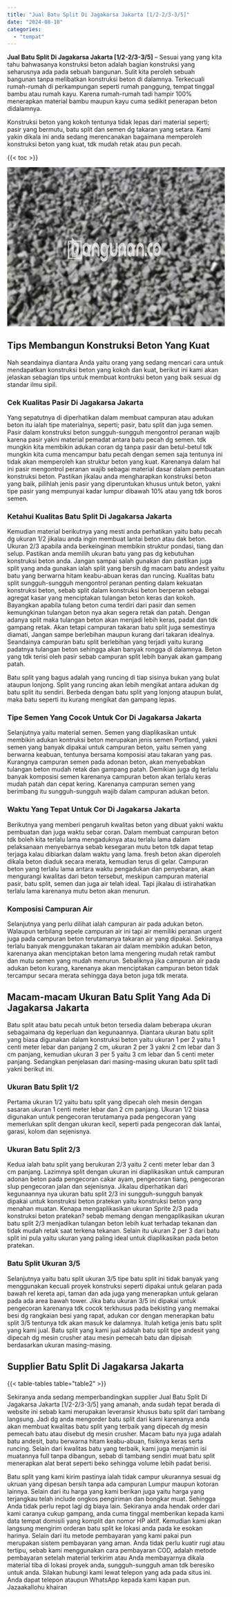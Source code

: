 ```yaml
---
title: "Jual Batu Split Di Jagakarsa Jakarta [1/2-2/3-3/5]"
date: "2024-08-10"
categories: 
  - "tempat"
---
```


**Jual Batu Split Di Jagakarsa Jakarta \[1/2-2/3-3/5\]** – Sesuai yang yang kita tahu bahwasanya konstruksi beton adalah bagian konstruksi yang seharusnya ada pada sebuah bangunan. Sulit kita peroleh sebuah bangunan tanpa melibatkan konstruksi beton di dalamnya. Terkecuali rumah-rumah di perkampungan seperti rumah panggung, tempat tinggal bambu atau rumah kayu. Karena rumah-rumah tadi hampir 100% menerapkan material bambu maupun kayu cuma sedikit penerapan beton didalamnya.

Konstruksi beton yang kokoh tentunya tidak lepas dari material seperti; pasir yang bermutu, batu split dan semen dg takaran yang setara. Kami yakin dikala ini anda sedang merencanakan bagaimana memperoleh konstruksi beton yang kuat, tdk mudah retak atau pun pecah.

{{< toc >}}

![Jual Batu Split Di Jagakarsa Jakarta [1/2-2/3-3/5]](/images/jual-batu-split-43.png)

## Tips Membangun Konstruksi Beton Yang Kuat

Nah seandainya diantara Anda yaitu orang yang sedang mencari cara untuk mendapatkan konstruksi beton yang kokoh dan kuat, berikut ini kami akan jelaskan sebagian tips untuk membuat kontruksi beton yang baik sesuai dg standar ilmu sipil.

### Cek Kualitas Pasir Di Jagakarsa Jakarta

Yang sepatutnya di diperhatikan dalam membuat campuran atau adukan beton itu ialah tipe materialnya, seperti; pasir, batu split dan juga semen. Pasir dalam konstruksi beton sungguh-sungguh mengontrol peranan wajib karena pasir yakni material pemadat antara batu pecah dg semen. tdk mungkin kita membikin adukan coran dg tanpa pasir dan betul-betul tdk mungkin kita cuma mencampur batu pecah dengan semen saja tentunya ini tidak akan memperoleh kan struktur beton yang kuat. Karenanya dalam hal ini pasir mengontrol peranan wajib sebagai material dasar dalam pembuatan konstruksi beton. Pastikan jikalau anda mengharapkan konstruksi beton yang baik, pilihlah jenis pasir yang diperuntukan khusus untuk beton, yakni tipe pasir yang mempunyai kadar lumpur dibawah 10% atau yang tdk boros semen.

### Ketahui Kualitas Batu Split Di Jagakarsa Jakarta

Kemudian material berikutnya yang mesti anda perhatikan yaitu batu pecah dg ukuran 1/2 jikalau anda ingin membuat lantai beton atau dak beton. Ukuran 2/3 apabila anda berkeinginan membikin struktur pondasi, tiang dan selup. Pastikan anda memilih ukuran batu yang pas dg kebutuhan konstruksi beton anda. Jangan sampai salah gunakan dan pastikan juga split yang anda gunakan ialah split yang bersih dg macam batu andesit yaitu batu yang berwarna hitam keabu-abuan keras dan runcing. Kualitas batu split sungguh-sungguh mengontrol peranan penting dalam kekuatan konstruksi beton, sebab split dalam konstruksi beton berperan sebagai agregat kasar yang menciptakan tulangan beton keras dan kokoh. Bayangkan apabila tulang beton cuma terdiri dari pasir dan semen kemungkinan tulangan beton nya akan segera retak dan patah. Dengan adanya split maka tulangan beton akan menjadi lebih keras, padat dan tdk gampang retak. Akan tetapi campuran takaran batu split juga semestinya diamati, Jangan sampe berlebihan maupun kurang dari takaran idealnya. Seandainya campuran batu split berlebihan yang terjadi yaitu kurang padatnya tulangan beton sehingga akan banyak rongga di dalamnya. Beton yang tdk terisi oleh pasir sebab campuran split lebih banyak akan gampang patah.

Batu split yang bagus adalah yang runcing di tiap sisinya bukan yang bulat ataupun lonjong. Split yang runcing akan lebih mengikat antara adukan dg batu split itu sendiri. Berbeda dengan batu split yang lonjong ataupun bulat, maka batu seperti itu kurang mengikat dan gampang lepas.

### Tipe Semen Yang Cocok Untuk Cor Di Jagakarsa Jakarta

Selanjutnya yaitu material semen. Semen yang diaplikasikan untuk membikin adukan kontruksi beton merupakan jenis semen Portland, yakni semen yang banyak dipakai untuk campuran beton, yaitu semen yang berwarna keabuan, tentunya bersama komposisi atau takaran yang pas. Kurangnya campuran semen pada adonan beton, akan menyebabkan tulangan beton mudah retak dan gampang patah. Demikian juga dg terlalu banyak komposisi semen karenanya campuran beton akan terlalu keras mudah patah dan cepat kering. Karenanya campuran semen yang berimbang itu sungguh-sungguh wajib dalam campuran adukan beton.

### Waktu Yang Tepat Untuk Cor Di Jagakarsa Jakarta

Berikutnya yang memberi pengaruh kwalitas beton yang dibuat yakni waktu pembuatan dan juga waktu sebar coran. Dalam membuat campuran beton tdk boleh kita terlalu lama mengaduknya atau terlalu lama dalam pelaksanaan menyebarnya sebab kesegaran mutu beton tdk dapat tetap terjaga kalau dibiarkan dalam waktu yang lama. fresh beton akan diperoleh dikala beton diaduk secara merata, kemudian terus di gelar. Campuran beton yang terlalu lama antara waktu pengadukan dan penyebaran, akan mengurangi kwalitas dari beton tersebut, meskipun campuran material pasir, batu split, semen dan juga air telah ideal. Tapi jikalau di istirahatkan terlalu lama karenanya mutu beton akan menurun.

### Komposisi Campuran Air

Selanjutnya yang perlu dilihat ialah campuran air pada adukan beton. Walaupun terbilang sepele campuran air ini tapi air memiliki peranan urgent juga pada campuran beton terutamanya takaran air yang dipakai. Sekiranya terlalu banyak menggunakan takaran air dalam membikin adukan beton, karenanya akan menciptakan beton lama mengering mudah retak rambut dan mutu semen yang mudah menurun. Sebaliknya jika campuran air pada adukan beton kurang, karenanya akan menciptakan campuran beton tidak tercampur secara merata sehingga daya beton juga tdk merata.

## Macam-macam Ukuran Batu Split Yang Ada Di Jagakarsa Jakarta

Batu split atau batu pecah untuk beton tersedia dalam beberapa ukuran sebagaimana dg keperluan dan kegunaannya. Diantara ukuran batu split yang biasa digunakan dalam konstruksi beton yaitu ukuran 1 per 2 yaitu 1 centi meter lebar dan panjang 2 cm, ukuran 2 per 3 yakni 2 cm lebar dan 3 cm panjang, kemudian ukuran 3 per 5 yaitu 3 cm lebar dan 5 centi meter panjang. Sedangkan penjelasan dari masing-masing ukuran batu split tadi yakni berikut ini.

### Ukuran Batu Split 1/2

Pertama ukuran 1/2 yaitu batu split yang dipecah oleh mesin dengan sasaran ukuran 1 centi meter lebar dan 2 cm panjang. Ukuran 1/2 biasa digunakan untuk pengecoran terutamanya pada pengecoran yang memerlukan split dengan ukuran kecil, seperti pada pengecoran dak lantai, garasi, kolom dan sejenisnya.

### Ukuran Batu Split 2/3

Kedua ialah batu split yang berukuran 2/3 yaitu 2 centi meter lebar dan 3 cm panjang. Lazimnya split dengan ukuran ini diaplikasikan untuk campuran adonan beton pada pengecoran cakar ayam, pengecoran tiang, pengecoran slup pengecoran jalan dan sejenisnya. Jikalau diperhatikan dari kegunaannya nya ukuran batu split 2/3 ini sungguh-sungguh banyak dipakai untuk konstruksi beton pratekan yaitu konstruksi beton yang menahan muatan. Kenapa mengaplikasikan ukuran Sprite 2/3 pada konstruksi beton pratekan? sebab memang dengan mengaplikasikan ukuran batu split 2/3 menjadikan tulangan beton lebih kuat terhadap tekanan dan tidak mudah retak saat terkena tekanan. Selain itu ukuran 2 per 3 dari batu split ini pula yaitu ukuran yang paling ideal untuk diaplikasikan pada beton pratekan.

### Batu Split Ukuran 3/5

Selanjutnya yaitu batu split ukuran 3/5 tipe batu split ini tidak banyak yang menggunakan kecuali proyek konstruksi seperti dipakai untuk gelaran pada bawah rel kereta api, taman dan ada juga yang menerapkan untuk gelaran pada ada area bawah tower. Jika batu ukuran 3/5 ini dipakai untuk pengecoran karenanya tdk cocok terkhusus pada bekisting yang memakai besi dg rangkaian besi yang rapat, adukan cor dengan menerapkan batu split 3/5 tentunya tdk akan masuk ke dalamnya. Itulah ketiga jenis batu split yang kami jual. Batu split yang kami jual adalah batu split tipe andesit yang dipecah dg mesin crusher atau mesin pemecah batu dan dipisah berdasarkan ukuran masing-masing.

## Supplier Batu Split Di Jagakarsa Jakarta

{{< table-tables table="table2" >}}

Sekiranya anda sedang memperbandingkan supplier Jual Batu Split Di Jagakarsa Jakarta \[1/2-2/3-3/5\] yang amanah, anda sudah tepat berada di website ini sebab kami merupakan leveransir khusus batu split dari tambang langsung. Jadi dg anda mengorder batu split dari kami karenanya anda akan membuat kwalitas batu split yang terbaik yang dipecah dg mesin pemecah batu atau disebut dg mesin crusher. Macam batu nya juga adalah batu andesit, batu berwarna hitam keabu-abuan, fisiknya keras serta runcing. Selain dari kwalitas batu yang terbaik, kami juga menjamin isi muatannya full tanpa dibangun, sebab di tambang sendiri muat batu split menerapkan alat berat seperti beko sehingga volume lebih padat berisi.

Batu split yang kami kirim pastinya ialah tidak campur ukurannya sesuai dg ukruan yang dipesan bersih tanpa ada campuran Lumpur maupun kotoran lainnya. Selain dari itu harga yang kami berikan juga yaitu harga yang terjangkau telah include ongkos pengiriman dan bongkar muat. Sehingga Anda tidak perlu repot lagi dg biaya lain. Sekiranya anda hendak order dari kami caranya cukup gampang, anda cuma tinggal memberikan kepada kami data tempat domisili yang komplit dan nomor HP aktif. Kemudian kami akan langsung mengirim orderan batu split ke lokasi anda pada ke esokan harinya. Selain dari itu metode pembayaran yang kami pakai pun merupakan sistem pembayaran yang aman. Anda tidak perlu kuatir rugi atau tertipu, sebab kami menggunakan cara pembayaran COD, adalah metode pembayaran setelah material terkirim atau Anda membayarnya dikala material tiba di lokasi proyek anda, sungguh-sungguh aman tdk beresiko untuk anda. Silakan hubungi kami lewat telepon yang ada pada situs ini. Anda dapat telepon ataupun WhatsApp kepada kami kapan pun. Jazaakallohu khairan
